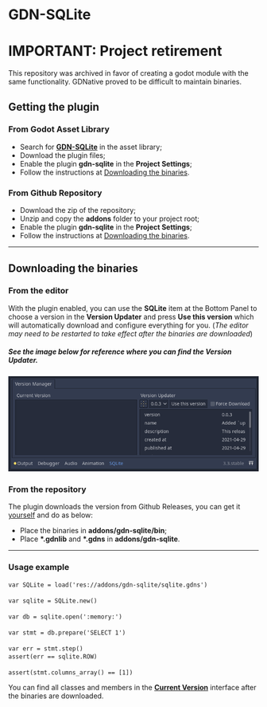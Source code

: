# GDN-SQLite

# IMPORTANT: Project retirement

This repository was archived in favor of creating a godot module with the same functionality. GDNative proved to be difficult to maintain binaries.


## Getting the plugin

### From Godot Asset Library

- Search for [**GDN-SQLite**](https://godotengine.org/asset-library/asset/931) in the asset library;
- Download the plugin files;
- Enable the plugin **gdn-sqlite** in the **Project Settings**;
- Follow the instructions at [Downloading the binaries](#Downloading-the-binaries).

### From Github Repository

- Download the zip of the repository;
- Unzip and copy the **addons** folder to your project root;
- Enable the plugin **gdn-sqlite** in the **Project Settings**;
- Follow the instructions at [Downloading the binaries](#Downloading-the-binaries).

---

## Downloading the binaries

### From the editor

With the plugin enabled, you can use the **SQLite** item at the Bottom Panel to choose a version in the **Version Updater** and press **Use this version** which will automatically download and configure everything for you. (*The editor may need to be restarted to take effect after the binaries are downloaded*)

##### See the image below for reference where you can find the **Version Updater**.
![GDN-SQLite Version Manager](/images/sqlite-version-manager.png "GDN-SQLite Version Manager")

### From the repository

The plugin downloads the version from Github Releases, you can get it [yourself](https://github.com/felaugmar/gdn-sqlite/releases) and do as below:
- Place the binaries in **addons/gdn-sqlite/bin**;
- Place **\*.gdnlib** and **\*.gdns** in **addons/gdn-sqlite**.

---

### Usage example

```gdscript
var SQLite = load('res://addons/gdn-sqlite/sqlite.gdns')

var sqlite = SQLite.new()

var db = sqlite.open(':memory:')

var stmt = db.prepare('SELECT 1')

var err = stmt.step()
assert(err == sqlite.ROW)

assert(stmt.columns_array() == [1])
```

You can find all classes and members in the [**Current Version**](#see-the-image-below-for-reference-where-you-can-find-the-version-updater) interface after the binaries are downloaded.
